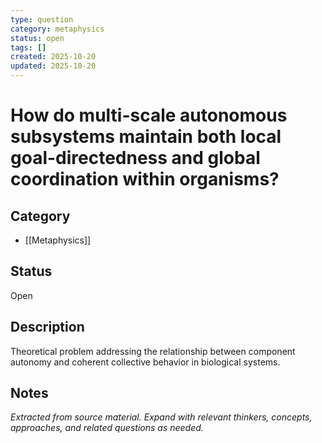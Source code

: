 ```yaml
---
type: question
category: metaphysics
status: open
tags: []
created: 2025-10-20
updated: 2025-10-20
---
```


# How do multi-scale autonomous subsystems maintain both local goal-directedness and global coordination within organisms?

## Category

- [[Metaphysics]]

## Status

Open

## Description

Theoretical problem addressing the relationship between component autonomy and coherent collective behavior in biological systems.

## Notes

*Extracted from source material. Expand with relevant thinkers, concepts, approaches, and related questions as needed.*
